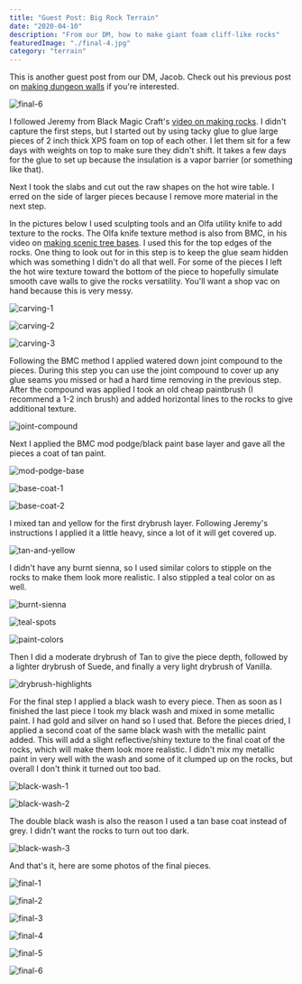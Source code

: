 ```yaml
---
title: "Guest Post: Big Rock Terrain"
date: "2020-04-10"
description: "From our DM, how to make giant foam cliff-like rocks"
featuredImage: "./final-4.jpg"
category: "terrain"
---
```


<div class="banner-note">
  This is another guest post from our DM, Jacob. Check out his previous post on <a href="../guest-post-dungeon-walls/">making dungeon walls</a> if you're interested.
</div>

![final-6](final-6.jpg)

I followed Jeremy from Black Magic Craft's <a href="https://www.youtube.com/watch?v=VjZmihU7nxg" target="_blank" rel="noopener noreferrer">video on making rocks</a>. I didn't capture the first steps, but I started out by using tacky glue to glue large pieces of 2 inch thick XPS foam on top of each other. I let them sit for a few days with weights on top to make sure they didn't shift. It takes a few days for the glue to set up because the insulation is a vapor barrier (or something like that).

Next I took the slabs and cut out the raw shapes on the hot wire table. I erred on the side of larger pieces because I remove more material in the next step. 

In the pictures below I used sculpting tools and an Olfa utility knife to add texture to the rocks. The Olfa knife texture method is also from BMC, in his video on <a href="https://www.youtube.com/watch?v=xaDLkRQOhyM&t=232" target="_blank" rel="noopener noreferrer">making scenic tree bases</a>. I used this for the top edges of the rocks. One thing to look out for in this step is to keep the glue seam hidden which was something I didn't do all that well. For some of the pieces I left the hot wire texture toward the bottom of the piece to hopefully simulate smooth cave walls to give the rocks versatility. You'll want a shop vac on hand because this is very messy.

![carving-1](carving-1.jpg)

![carving-2](carving-2.jpg)

![carving-3](carving-3.jpg)

Following the BMC method I applied watered down joint compound to the pieces. During this step you can use the joint compound to cover up any glue seams you missed or had a hard time removing in the previous step. After the compound was applied I took an old cheap paintbrush (I recommend a 1-2 inch brush) and added horizontal lines to the rocks to give additional texture.

![joint-compound](joint-compound.jpg)

Next I applied the BMC mod podge/black paint base layer and gave all the pieces a coat of tan paint.

![mod-podge-base](mod-podge-base.jpg)

![base-coat-1](base-coat-1.jpg)

![base-coat-2](base-coat-2.jpg)

I mixed tan and yellow for the first drybrush layer. Following Jeremy's instructions I applied it a little heavy, since a lot of it will get covered up. 

![tan-and-yellow](tan-and-yellow.jpg)

I didn't have any burnt sienna, so I used similar colors to stipple on the rocks to make them look more realistic. I also stippled a teal color on as well.

![burnt-sienna](burnt-sienna.jpg)

![teal-spots](teal-spots.jpg)

![paint-colors](paint-colors.jpg)

Then I did a moderate drybrush of Tan to give the piece depth, followed by a lighter drybrush of Suede, and finally a very light drybrush of Vanilla.

![drybrush-highlights](drybrush-highlights.jpg)

For the final step I applied a black wash to every piece. Then as soon as I finished the last piece I took my black wash and mixed in some metallic paint. I had gold and silver on hand so I used that. Before the pieces dried, I applied a second coat of the same black wash with the metallic paint added. This will add a slight reflective/shiny texture to the final coat of the rocks, which will make them look more realistic. I didn't mix my metallic paint in very well with the wash and some of it clumped up on the rocks, but overall I don't think it turned out too bad. 

![black-wash-1](black-wash-1.jpg)

![black-wash-2](black-wash-2.jpg)

The double black wash is also the reason I used a tan base coat instead of grey. I didn't want the rocks to turn out too dark.

![black-wash-3](black-wash-3.jpg)

And that's it, here are some photos of the final pieces.

![final-1](final-1.jpg)

![final-2](final-2.jpg)

![final-3](final-3.jpg)

![final-4](final-4.jpg)

![final-5](final-5.jpg)

![final-6](final-6.jpg)